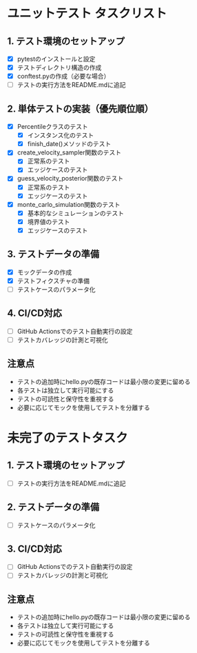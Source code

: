 # ユニットテスト タスクリスト

## 1. テスト環境のセットアップ
- [x] pytestのインストールと設定
- [x] テストディレクトリ構造の作成
- [x] conftest.pyの作成（必要な場合）
- [ ] テストの実行方法をREADME.mdに追記

## 2. 単体テストの実装（優先順位順）
- [x] Percentileクラスのテスト
  - [x] インスタンス化のテスト
  - [x] finish_date()メソッドのテスト
- [x] create_velocity_sampler関数のテスト
  - [x] 正常系のテスト
  - [x] エッジケースのテスト
- [x] guess_velocity_posterior関数のテスト
  - [x] 正常系のテスト
  - [x] エッジケースのテスト
- [x] monte_carlo_simulation関数のテスト
  - [x] 基本的なシミュレーションのテスト
  - [x] 境界値のテスト
  - [x] エッジケースのテスト

## 3. テストデータの準備
- [x] モックデータの作成
- [x] テストフィクスチャの準備
- [ ] テストケースのパラメータ化

## 4. CI/CD対応
- [ ] GitHub Actionsでのテスト自動実行の設定
- [ ] テストカバレッジの計測と可視化

## 注意点
- テストの追加時にhello.pyの既存コードは最小限の変更に留める
- 各テストは独立して実行可能にする
- テストの可読性と保守性を重視する
- 必要に応じてモックを使用してテストを分離する

# 未完了のテストタスク

## 1. テスト環境のセットアップ
- [ ] テストの実行方法をREADME.mdに追記

## 2. テストデータの準備
- [ ] テストケースのパラメータ化

## 3. CI/CD対応
- [ ] GitHub Actionsでのテスト自動実行の設定
- [ ] テストカバレッジの計測と可視化

## 注意点
- テストの追加時にhello.pyの既存コードは最小限の変更に留める
- 各テストは独立して実行可能にする
- テストの可読性と保守性を重視する
- 必要に応じてモックを使用してテストを分離する 

